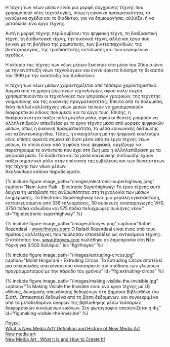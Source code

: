 Η τέχνη των νέων μέσων είναι μια μορφή σύγχρονης τέχνης που χρησιμοποιεί νέες τεχνολογίες, όπως η εικονική πραγματικότητα, τα κινούμενα σχέδια και το διαδίκτυο, για να δημιουργήσει, αλλάξει ή να μεταδώσει ένα έργο τέχνης.  

Αυτή η μορφή τέχνης περιλαμβάνει την ψηφιακή τέχνη, τη διαδραστική τέχνη, τη διαδικτυακή τέχνη, την εικονική τέχνη, αλλά και έργα που έγιναν με τη βοήθεια της ρομποτικής, των βιντεοπαιχνιδιών, της βιοτεχνολογίας,  της τρισδιάστατης εκτύπωσης και  των κινουμένων σχεδίων.  
 
Η ιστορία της τέχνης των νέων μέσων ξεκίνησε στα μέσα του 20ου αιώνα με την ανάπτυξη νέων τεχνολογιών και έγινε αρκετά διάσημη τη δεκαετία του 1990 με την ανάπτυξη του Διαδικτύου.  

Η τέχνη των νέων μέσων χαρακτηρίζεται από τέσσερα χαρακτηριστικά. Αρχικά από τη χρήση ψηφιακών τεχνολογιών, αφού πολύ συχνά χρησιμοποιούνται οι τεχνολογίες των ψηφιακών γραφικών, της τεχνητής νοημοσύνης και της εικονικής πραγματικότητας. Έπειτα από τα πολυμέσα, διότι πολλοί καλλιτέχνες νέων μεσών τείνουν να χρησιμοποιούν διαφορετικού είδους πολυμέσα για τα έργα τους. Επίσης, η διαδραστικότητα παίζει πολύ μεγάλο ρόλο, αφού οι θεατές μπορούν να αλληλεπιδρούν απευθείας με το έργο τέχνης μέσα από μορφές ψηφιακών μέσων, όπως η εικονική πραγματικότητα, τα μέσα κοινωνικής δικτύωσης και τα βιντεοπαιχνίδια. Τέλος, η ενασχόληση με την ψηφιακή κουλτούρα είναι επίσης αρκετά σημαντική διότι μέσα από τα έργα τέχνης νέων μέσων, τα οποία είναι από τη φύση τους ψηφιακά, αρχίζουμε να παρατηρούμε το αντίκτυπο που έχει στη ζωή μας η αλληλεπίδραση με τα ψηφιακά μέσα. 
Το διαδίκτυο και τα μέσα κοινωνικής δικτύωσης έχουν παίξει σημαντικό ρόλο στην επέκταση της εμβέλειας και των δυνατοτήτων της τέχνης των νέων μέσων.  
Ακολουθούν κάποια παραδείγματα.  


{% include figure image_path="/images/electronic-superhighway.jpeg" caption="Nam June Paik - Electronic Superhighway: Το έργο τέχνης αυτό δείχνει τη μετάβαση της ανθρωπότητας στη τεχνολογία των μέσων ενημέρωσης. Το Electronic Superhighway είναι μια μεγάλη εγκατάσταση, κατασκευασμένη από 336 τηλεοράσεις, 50 συσκευές αναπαραγωγής VHS, 3750 πόδια καλωδίου και 575 πόδια πολύχρωμες σωλήνες νέον." id="fig:electronic-superhighway" %}  

{% include figure image_path="/images/ifnoyes.png" caption="Rafaël Rozendaal - www.ifnoyes.com: Ο Rafaël Rozendaal είναι ένας από τους πρώτους καλλιτέχνες που πούλησαν ιστοσελίδες ως αντικείμενα τέχνης. Ο ιστότοπος του, www.ifnoyes.com πωλήθηκε σε δημοπρασία στη Νέα Υόρκη για 3.500 δολάρια." id="fig:ifnoyes" %}

{% include figure image_path="/images/extruding-circos.jpg" caption="Mohit Hingorani - Extruding Circos: Το Extruding Circos αποτελεί μια σπειροειδής απεικόνιση που αναπαριστά την απόδοση των γλωσσών προγραμματισμού με την πάροδο του χρόνου" id="fig:extruding-circos" %}

{% include figure image_path="/images/making-visible-the-invisible.jpg" caption="Το Making Visible the Invisible είναι ένα έργο τέχνης με έξι οθόνες, δυναμικής απεικόνισης δεδομένων στη Δημόσια Βιβλιοθήκη του Σιάτλ. Οπτικοποιεί δεδομένα από τη βάση δεδομένων, και συγκεκριμένα από τα μεταδεδομένα αγορών της βιβλιοθήκης μέσω τεσσάρων διαφορετικών κινούμενων εικόνων. Στη φωτογραφία απεικονίζεται η 4η." id="fig:making-visible-the-invisible" %}

Πηγές:  
[What Is New Media Art? Definition and History of New Media Art](https://www.masterclass.com/articles/new-media-art-guide)  
[New media art](https://en.wikipedia.org/wiki/New_media_art)  
[New Media Art : What it is and How to Create It!](https://www.heavym.net/new-media-art/)